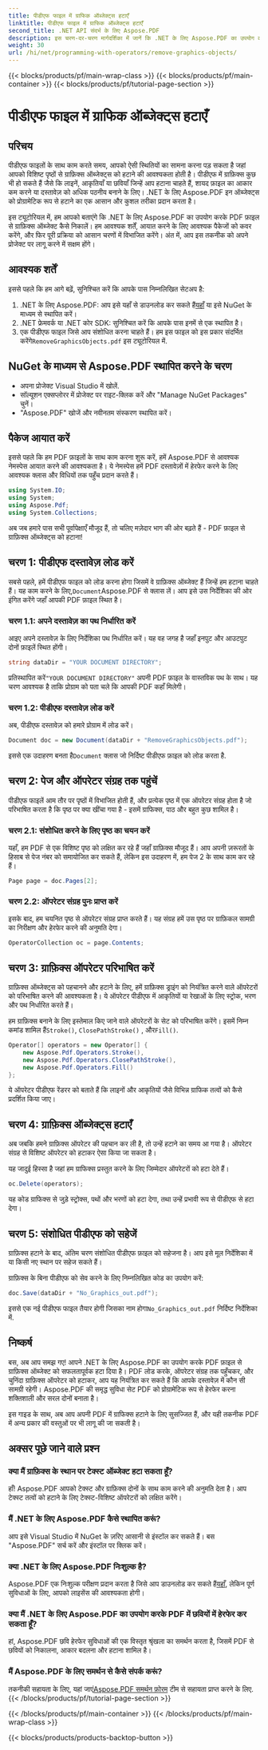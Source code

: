 ```yaml
---
title: पीडीएफ फाइल में ग्राफिक ऑब्जेक्ट्स हटाएँ
linktitle: पीडीएफ फाइल में ग्राफिक ऑब्जेक्ट्स हटाएँ
second_title: .NET API संदर्भ के लिए Aspose.PDF
description: इस चरण-दर-चरण मार्गदर्शिका में जानें कि .NET के लिए Aspose.PDF का उपयोग करके PDF फ़ाइल से ग्राफ़िक्स ऑब्जेक्ट कैसे निकालें। अपने PDF हेरफेर कार्यों को सरल बनाएँ।
weight: 30
url: /hi/net/programming-with-operators/remove-graphics-objects/
---
```


{{< blocks/products/pf/main-wrap-class >}}
{{< blocks/products/pf/main-container >}}
{{< blocks/products/pf/tutorial-page-section >}}

# पीडीएफ फाइल में ग्राफिक ऑब्जेक्ट्स हटाएँ

## परिचय

पीडीएफ फाइलों के साथ काम करते समय, आपको ऐसी स्थितियों का सामना करना पड़ सकता है जहां आपको विशिष्ट पृष्ठों से ग्राफ़िक्स ऑब्जेक्ट्स को हटाने की आवश्यकता होती है। पीडीएफ में ग्राफ़िक्स कुछ भी हो सकते हैं जैसे कि लाइनें, आकृतियाँ या छवियाँ जिन्हें आप हटाना चाहते हैं, शायद फ़ाइल का आकार कम करने या दस्तावेज़ को अधिक पठनीय बनाने के लिए। .NET के लिए Aspose.PDF इन ऑब्जेक्ट्स को प्रोग्रामेटिक रूप से हटाने का एक आसान और कुशल तरीका प्रदान करता है।

इस ट्यूटोरियल में, हम आपको बताएंगे कि .NET के लिए Aspose.PDF का उपयोग करके PDF फ़ाइल से ग्राफ़िक्स ऑब्जेक्ट कैसे निकालें। हम आवश्यक शर्तें, आयात करने के लिए आवश्यक पैकेजों को कवर करेंगे, और फिर पूरी प्रक्रिया को आसान चरणों में विभाजित करेंगे। अंत में, आप इस तकनीक को अपने प्रोजेक्ट पर लागू करने में सक्षम होंगे।

## आवश्यक शर्तें

इससे पहले कि हम आगे बढ़ें, सुनिश्चित करें कि आपके पास निम्नलिखित सेटअप है:

1.  .NET के लिए Aspose.PDF: आप इसे यहाँ से डाउनलोड कर सकते हैं[यहाँ](https://releases.aspose.com/pdf/net/) या इसे NuGet के माध्यम से स्थापित करें।
2. .NET फ्रेमवर्क या .NET कोर SDK: सुनिश्चित करें कि आपके पास इनमें से एक स्थापित है।
3.  एक पीडीएफ फाइल जिसे आप संशोधित करना चाहते हैं। हम इस फाइल को इस प्रकार संदर्भित करेंगे`RemoveGraphicsObjects.pdf` इस ट्यूटोरियल में.

## NuGet के माध्यम से Aspose.PDF स्थापित करने के चरण

- अपना प्रोजेक्ट Visual Studio में खोलें.
- सॉल्यूशन एक्सप्लोरर में प्रोजेक्ट पर राइट-क्लिक करें और "Manage NuGet Packages" चुनें।
- "Aspose.PDF" खोजें और नवीनतम संस्करण स्थापित करें।
  
## पैकेज आयात करें

इससे पहले कि हम PDF फ़ाइलों के साथ काम करना शुरू करें, हमें Aspose.PDF से आवश्यक नेमस्पेस आयात करने की आवश्यकता है। ये नेमस्पेस हमें PDF दस्तावेज़ों में हेरफेर करने के लिए आवश्यक क्लास और विधियों तक पहुँच प्रदान करते हैं।

```csharp
using System.IO;
using System;
using Aspose.Pdf;
using System.Collections;
```

अब जब हमारे पास सभी पूर्वापेक्षाएँ मौजूद हैं, तो चलिए मज़ेदार भाग की ओर बढ़ते हैं - PDF फ़ाइल से ग्राफ़िक्स ऑब्जेक्ट्स को हटाना!

## चरण 1: पीडीएफ दस्तावेज़ लोड करें

 सबसे पहले, हमें पीडीएफ फाइल को लोड करना होगा जिसमें वे ग्राफ़िक्स ऑब्जेक्ट हैं जिन्हें हम हटाना चाहते हैं। यह काम करने के लिए,`Document`Aspose.PDF से क्लास लें। आप इसे उस निर्देशिका की ओर इंगित करेंगे जहाँ आपकी PDF फ़ाइल स्थित है।

### चरण 1.1: अपने दस्तावेज़ का पथ निर्धारित करें

आइए अपने दस्तावेज़ के लिए निर्देशिका पथ निर्धारित करें। यह वह जगह है जहाँ इनपुट और आउटपुट दोनों फ़ाइलें स्थित होंगी।

```csharp
string dataDir = "YOUR DOCUMENT DIRECTORY";
```

 प्रतिस्थापित करें`"YOUR DOCUMENT DIRECTORY"` अपनी PDF फ़ाइल के वास्तविक पथ के साथ। यह चरण आवश्यक है ताकि प्रोग्राम को पता चले कि आपकी PDF कहाँ मिलेगी।

### चरण 1.2: पीडीएफ दस्तावेज़ लोड करें

अब, पीडीएफ दस्तावेज़ को हमारे प्रोग्राम में लोड करें।

```csharp
Document doc = new Document(dataDir + "RemoveGraphicsObjects.pdf");
```

 इससे एक उदाहरण बनता है`Document` क्लास जो निर्दिष्ट पीडीएफ फ़ाइल को लोड करता है.

## चरण 2: पेज और ऑपरेटर संग्रह तक पहुंचें

पीडीएफ फाइलें आम तौर पर पृष्ठों में विभाजित होती हैं, और प्रत्येक पृष्ठ में एक ऑपरेटर संग्रह होता है जो परिभाषित करता है कि पृष्ठ पर क्या खींचा गया है - इसमें ग्राफिक्स, पाठ और बहुत कुछ शामिल है।

### चरण 2.1: संशोधित करने के लिए पृष्ठ का चयन करें

यहाँ, हम PDF से एक विशिष्ट पृष्ठ को लक्षित कर रहे हैं जहाँ ग्राफ़िक्स मौजूद हैं। आप अपनी ज़रूरतों के हिसाब से पेज नंबर को समायोजित कर सकते हैं, लेकिन इस उदाहरण में, हम पेज 2 के साथ काम कर रहे हैं।

```csharp
Page page = doc.Pages[2];
```

### चरण 2.2: ऑपरेटर संग्रह पुनः प्राप्त करें

इसके बाद, हम चयनित पृष्ठ से ऑपरेटर संग्रह प्राप्त करते हैं। यह संग्रह हमें उस पृष्ठ पर ग्राफ़िकल सामग्री का निरीक्षण और हेरफेर करने की अनुमति देगा।

```csharp
OperatorCollection oc = page.Contents;
```

## चरण 3: ग्राफ़िक्स ऑपरेटर परिभाषित करें

ग्राफ़िक्स ऑब्जेक्ट्स को पहचानने और हटाने के लिए, हमें ग्राफ़िक्स ड्राइंग को नियंत्रित करने वाले ऑपरेटरों को परिभाषित करने की आवश्यकता है। ये ऑपरेटर पीडीएफ में आकृतियों या रेखाओं के लिए स्ट्रोक, भरण और पथ निर्धारित करते हैं।

 हम ग्राफ़िक्स बनाने के लिए इस्तेमाल किए जाने वाले ऑपरेटरों के सेट को परिभाषित करेंगे। इसमें निम्न कमांड शामिल हैं`Stroke()`, `ClosePathStroke()` , और`Fill()`.

```csharp
Operator[] operators = new Operator[] {
    new Aspose.Pdf.Operators.Stroke(),
    new Aspose.Pdf.Operators.ClosePathStroke(),
    new Aspose.Pdf.Operators.Fill()
};
```

ये ऑपरेटर पीडीएफ रेंडरर को बताते हैं कि लाइनों और आकृतियों जैसे विभिन्न ग्राफिक तत्वों को कैसे प्रदर्शित किया जाए।

## चरण 4: ग्राफ़िक्स ऑब्जेक्ट्स हटाएँ

अब जबकि हमने ग्राफ़िक्स ऑपरेटर की पहचान कर ली है, तो उन्हें हटाने का समय आ गया है। ऑपरेटर संग्रह से विशिष्ट ऑपरेटर को हटाकर ऐसा किया जा सकता है।

यह जादुई हिस्सा है जहां हम ग्राफिक्स प्रस्तुत करने के लिए जिम्मेदार ऑपरेटरों को हटा देते हैं।

```csharp
oc.Delete(operators);
```

यह कोड ग्राफिक्स से जुड़े स्ट्रोक्स, पथों और भरणों को हटा देगा, तथा उन्हें प्रभावी रूप से पीडीएफ से हटा देगा।

## चरण 5: संशोधित पीडीएफ को सहेजें

ग्राफ़िक्स हटाने के बाद, अंतिम चरण संशोधित पीडीएफ फ़ाइल को सहेजना है। आप इसे मूल निर्देशिका में या किसी नए स्थान पर सहेज सकते हैं।

ग्राफ़िक्स के बिना पीडीएफ को सेव करने के लिए निम्नलिखित कोड का उपयोग करें:

```csharp
doc.Save(dataDir + "No_Graphics_out.pdf");
```

 इससे एक नई पीडीएफ फाइल तैयार होगी जिसका नाम होगा`No_Graphics_out.pdf` निर्दिष्ट निर्देशिका में.

## निष्कर्ष

बस, अब आप समझ गए! आपने .NET के लिए Aspose.PDF का उपयोग करके PDF फ़ाइल से ग्राफ़िक्स ऑब्जेक्ट को सफलतापूर्वक हटा दिया है। PDF लोड करके, ऑपरेटर संग्रह तक पहुँचकर, और चुनिंदा ग्राफ़िक्स ऑपरेटर को हटाकर, आप यह नियंत्रित कर सकते हैं कि आपके दस्तावेज़ में कौन सी सामग्री रहेगी। Aspose.PDF की समृद्ध सुविधा सेट PDF को प्रोग्रामेटिक रूप से हेरफेर करना शक्तिशाली और सरल दोनों बनाता है।

इस गाइड के साथ, अब आप अपनी PDF में ग्राफिक्स हटाने के लिए सुसज्जित हैं, और यही तकनीक PDF में अन्य प्रकार की वस्तुओं पर भी लागू की जा सकती है।

## अक्सर पूछे जाने वाले प्रश्न

### क्या मैं ग्राफ़िक्स के स्थान पर टेक्स्ट ऑब्जेक्ट हटा सकता हूँ?

हाँ! Aspose.PDF आपको टेक्स्ट और ग्राफ़िक्स दोनों के साथ काम करने की अनुमति देता है। आप टेक्स्ट तत्वों को हटाने के लिए टेक्स्ट-विशिष्ट ऑपरेटरों को लक्षित करेंगे।

### मैं .NET के लिए Aspose.PDF कैसे स्थापित करूं?

आप इसे Visual Studio में NuGet के ज़रिए आसानी से इंस्टॉल कर सकते हैं। बस "Aspose.PDF" सर्च करें और इंस्टॉल पर क्लिक करें।

### क्या .NET के लिए Aspose.PDF निःशुल्क है?

 Aspose.PDF एक निःशुल्क परीक्षण प्रदान करता है जिसे आप डाउनलोड कर सकते हैं[यहाँ](https://releases.aspose.com/), लेकिन पूर्ण सुविधाओं के लिए, आपको लाइसेंस की आवश्यकता होगी।

### क्या मैं .NET के लिए Aspose.PDF का उपयोग करके PDF में छवियों में हेरफेर कर सकता हूँ?

हां, Aspose.PDF छवि हेरफेर सुविधाओं की एक विस्तृत श्रृंखला का समर्थन करता है, जिसमें PDF से छवियों को निकालना, आकार बदलना और हटाना शामिल है।

### मैं Aspose.PDF के लिए समर्थन से कैसे संपर्क करूं?

 तकनीकी सहायता के लिए, यहां जाएं[Aspose.PDF समर्थन फ़ोरम](https://forum.aspose.com/c/pdf/10) टीम से सहायता प्राप्त करने के लिए.
{{< /blocks/products/pf/tutorial-page-section >}}

{{< /blocks/products/pf/main-container >}}
{{< /blocks/products/pf/main-wrap-class >}}

{{< blocks/products/products-backtop-button >}}
